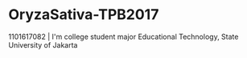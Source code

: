 # OryzaSativa-TPB2017
1101617082 |
I'm college student major Educational Technology, State University of Jakarta
